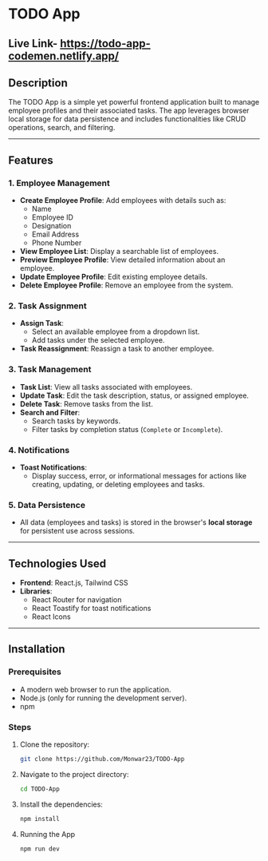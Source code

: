 # TODO App

## Live Link- https://todo-app-codemen.netlify.app/

## Description
The TODO App is a simple yet powerful frontend application built to manage employee profiles and their associated tasks. The app leverages browser local storage for data persistence and includes functionalities like CRUD operations, search, and filtering.

---

## Features

### 1. Employee Management
- **Create Employee Profile**: Add employees with details such as:
  - Name
  - Employee ID
  - Designation
  - Email Address
  - Phone Number
- **View Employee List**: Display a searchable list of employees.
- **Preview Employee Profile**: View detailed information about an employee.
- **Update Employee Profile**: Edit existing employee details.
- **Delete Employee Profile**: Remove an employee from the system.

### 2. Task Assignment
- **Assign Task**:
  - Select an available employee from a dropdown list.
  - Add tasks under the selected employee.
- **Task Reassignment**: Reassign a task to another employee.

### 3. Task Management
- **Task List**: View all tasks associated with employees.
- **Update Task**: Edit the task description, status, or assigned employee.
- **Delete Task**: Remove tasks from the list.
- **Search and Filter**:
  - Search tasks by keywords.
  - Filter tasks by completion status (`Complete` or `Incomplete`).

### 4. Notifications
- **Toast Notifications**:
  - Display success, error, or informational messages for actions like creating, updating, or deleting employees and tasks.

### 5. Data Persistence
- All data (employees and tasks) is stored in the browser's **local storage** for persistent use across sessions.

---

## Technologies Used
- **Frontend**: React.js, Tailwind CSS
- **Libraries**:
  - React Router for navigation
  - React Toastify for toast notifications
  - React Icons

---

## Installation

### Prerequisites
- A modern web browser to run the application.
- Node.js (only for running the development server).
- npm

### Steps
1. Clone the repository:
   ```bash
   git clone https://github.com/Monwar23/TODO-App

2. Navigate to the project directory:
   ```bash
   cd TODO-App

3. Install the dependencies:
   ```bash
   npm install

4. Running the App
     ```bash
   npm run dev  
